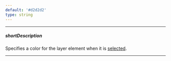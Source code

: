 ```yaml
---
default: '#d2d2d2'
type: string
---
```

---
##### shortDescription
Specifies a color for the layer element when it is [selected](/concepts/20%20Data%20Visualization/35%20VectorMap/40%20End-User%20Interaction/50%20Selection/10%20Selection.md '/Documentation/Guide/Data_Visualization/VectorMap/End-User_Interaction/#Selection').

---
